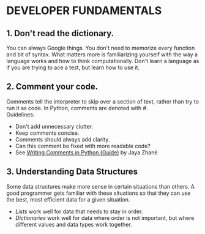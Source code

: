 # DEVELOPER FUNDAMENTALS

## 1. Don't read the dictionary.
You can always Google things. You don't need to memorize every function and bit of syntax. What matters more is familiarizing yourself with the way a language works and how to think computationally. Don't learn a language as if you are trying to ace a test, but learn how to use it.

## 2. Comment your code.
Comments tell the interpreter to skip over a section of text, rather than try to run it as code. In Python, comments are denoted with #. \
Guidelines: 
* Don't add unnecessary clutter.
* Keep comments concise.
* Comments should always add clarity.
* Can this comment be fixed with more readable code?
* See [Writing Comments in Python (Guide)](https://realpython.com/python-comments-guide/) by Jaya Zhané

## 3. Understanding Data Structures
Some data structures make more sense in certain situations than others. A good programmer gets familiar with these situations so that they can use the best, most efficient data for a given situation.
* _Lists_ work well for data that needs to stay in order.
* _Dictionaries_ work well for data where order is not important, but where different values and data types work together.